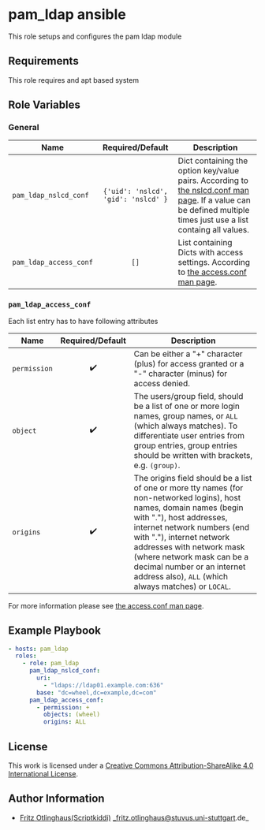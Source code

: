 # pam_ldap ansible

This role setups and configures the pam ldap module


## Requirements

This role requires and apt based system


## Role Variables

### General

| Name                    | Required/Default                    | Description                                                                                                                                                                                               |
|-------------------------|:-----------------------------------:|-----------------------------------------------------------------------------------------------------------------------------------------------------------------------------------------------------------|
| `pam_ldap_nslcd_conf`  | `{'uid': 'nslcd', 'gid': 'nslcd' }` | Dict containing the option key/value pairs. According to [the nslcd.conf man page](https://linux.die.net/man/5/nslcd.conf). If a value can be defined multiple times just use a list containg all values. |
| `pam_ldap_access_conf` | `[]`                                | List containing Dicts with access settings. According to [the access.conf man page](https://linux.die.net/man/5/access.conf).                                                                             |

### `pam_ldap_access_conf`
Each list entry has to have following attributes

| Name         | Required/Default   | Description                                                                                                                                                                                                                                                                                                                                              |
|--------------|:------------------:|----------------------------------------------------------------------------------------------------------------------------------------------------------------------------------------------------------------------------------------------------------------------------------------------------------------------------------------------------------|
| `permission` | :heavy_check_mark: | Can be either a "+" character (plus) for access granted or a "-" character (minus) for access denied.                                                                                                                                                                                                                                                    |
| `object`     | :heavy_check_mark: | The users/group field, should be a list of one or more login names, group names, or `ALL` (which always matches). To differentiate user entries from group entries, group entries should be written with brackets, e.g. `(group)`.                                                                                                                           |
| `origins`    | :heavy_check_mark: | The origins field should be a list of one or more tty names (for non-networked logins), host names, domain names (begin with "."), host addresses, internet network numbers (end with "."), internet network addresses with network mask (where network mask can be a decimal number or an internet address also), `ALL` (which always matches) or `LOCAL`. |

For more information please see [the access.conf man page](https://linux.die.net/man/5/access.conf).


## Example Playbook

```yml
- hosts: pam_ldap
  roles:
    - role: pam_ldap
      pam_ldap_nslcd_conf:
        uri: 
          - "ldaps://ldap01.example.com:636"
        base: "dc=wheel,dc=example,dc=com"
      pam_ldap_access_conf:
        - permission: +
          objects: (wheel)
          origins: ALL
```

## License

This work is licensed under a [Creative Commons Attribution-ShareAlike 4.0 International License](http://creativecommons.org/licenses/by-sa/4.0/).


## Author Information

 * [Fritz Otlinghaus(Scriptkiddi)](https://github.com/Scriptkiddi) _fritz.otlinghaus@stuvus.uni-stuttgart.de_
